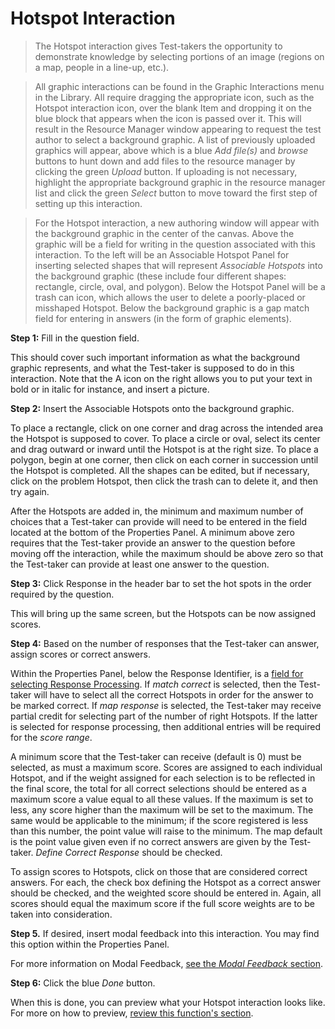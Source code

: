 # Hotspot Interaction

>The Hotspot interaction gives Test-takers the opportunity to demonstrate knowledge by selecting portions of an image (regions on a map, people in a line-up, etc.).

>All graphic interactions can be found in the Graphic Interactions menu in the Library. All require dragging the appropriate icon, such as the Hotspot interaction icon, over the blank Item and dropping it on the blue block that appears when the icon is passed over it. This will result in the Resource Manager window appearing to request the test author to select a background graphic. A list of previously uploaded graphics will appear, above which is a blue *Add file(s)* and *browse* buttons to hunt down and add files to the resource manager by clicking the green *Upload* button. If uploading is not necessary, highlight the appropriate background graphic in the resource manager list and click the green *Select* button to move toward the first step of setting up this interaction.

>For the Hotspot interaction, a new authoring window will appear with the background graphic in the center of the canvas. Above the graphic will be a field for writing in the question associated with this interaction. To the left will be an Associable Hotspot Panel for inserting selected shapes that will represent *Associable Hotspots* into the background graphic (these include four different shapes: rectangle, circle, oval, and polygon). Below the Hotspot Panel will be a trash can icon, which allows the user to delete a poorly-placed or misshaped Hotspot. Below the background graphic is a gap match field for entering in answers (in the form of graphic elements).

**Step 1:** Fill in the question field. 

This should cover such important information as what the background graphic represents, and what the Test-taker is supposed to do in this interaction. Note that the A icon on the right allows you to put your text in bold or in italic for instance, and insert a picture.

**Step 2:** Insert the Associable Hotspots onto the background graphic.

To place a rectangle, click on one corner and drag across the intended area the Hotspot is supposed to cover. To place a circle or oval, select its center and drag outward or inward until the Hotspot is at the right size. To place a polygon, begin at one corner, then click on each corner in succession until the Hotspot is completed. All the shapes can be edited, but if necessary, click on the problem Hotspot, then click the trash can to delete it, and then try again.

After the Hotspots are added in, the minimum and maximum number of choices that a Test-taker can provide will need to be entered in the field located at the bottom of the Properties Panel. A minimum above zero requires that the Test-taker provide an answer to the question before moving off the interaction, while the maximum should be above zero so that the Test-taker can provide at least one answer to the question.

**Step 3:** Click Response in the header bar to set the hot spots in the order required by the question.

This will bring up the same screen, but the Hotspots can be now assigned scores.

**Step 4:** Based on the number of responses that the Test-taker can answer, assign scores or correct answers.

Within the Properties Panel, below the Response Identifier, is a [field for selecting Response Processing](../items/item-scoring-rules.md). If *match correct* is selected, then the Test-taker will have to select all the correct Hotspots in order for the answer to be marked correct. If *map response* is selected, the Test-taker may receive partial credit for selecting part of the number of right Hotspots. If the latter is selected for response processing, then additional entries will be required for the *score range*. 

A minimum score that the Test-taker can receive (default is 0) must be selected, as must a maximum score. Scores are assigned to each individual Hotspot, and if the weight assigned for each selection is to be reflected in the final score, the total for all correct selections should be entered as a maximum score a value equal to all these values. If the maximum is set to less, any score higher than the maximum will be set to the maximum. The same would be applicable to the minimum; if the score registered is less than this number, the point value will raise to the minimum. The map default is the point value given even if no correct answers are given by the Test-taker. *Define Correct Response* should be checked.

To assign scores to Hotspots, click on those that are considered correct answers. For each, the check box defining the Hotspot as a correct answer should be checked, and the weighted score should be entered in. Again, all scores should equal the maximum score if the full score weights are to be taken into consideration. 

**Step 5.** If desired, insert modal feedback into this interaction. You may find this option within the Properties Panel.

For more information on Modal Feedback, [see the *Modal Feedback* section](../items/modal-feedback.md).

**Step 6:** Click the blue *Done* button.

When this is done, you can preview what your Hotspot interaction looks like. For more on how to preview, [review this function's section](../items/preview.md).
